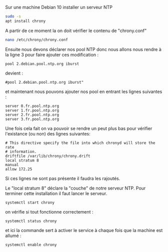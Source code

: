
Sur une machine Debian 10 installer un serveur NTP
```bash
sudo -s
apt install chrony
```

A partir de ce moment la on doit vérifier le contenu de "chrony.conf"

``` bash
nano /etc/chrony/chrony.conf
```

Ensuite nous devons déclarer nos pool NTP donc nous allons nous rendre à la ligne 3 pour faire ajouter ces modification : 
```
pool 2.debian.pool.ntp.org iburst
```
devient :
```shell
#pool 2.debian.pool.ntp.org iburst"
```
et maintenant nous pouvons ajouter nos pool en entrant les lignes suivantes :
```shell
server 0.fr.pool.ntp.org
server 1.fr.pool.ntp.org
server 2.fr.pool.ntp.org
server 3.fr.pool.ntp.org
```

Une fois cela fait on va pouvoir se rendre un peut plus bas pour vérifier l'existance (ou non) des lignes suivantes:
```shell
# This directive specify the file into which chronyd will store the rate
# information.
driftfile /var/lib/chrony/chrony.drift
local stratum 8
manual
allow 172.25
```
Si ces lignes ne sont pas présente il faudra les rajoutés.

Le "local stratum 8" déclare la "couche" de notre serveur NTP.
Pour terminer cette installation il faut lancer le serveur.

```shell
systemctl start chrony
```
on vérifie si tout fonctionne correctement : 
```shell
systemctl status chrony
```
et ici la commande sert à activer le service à chaque fois que la machine est allumé :
```shell
systemctl enable chrony
```
